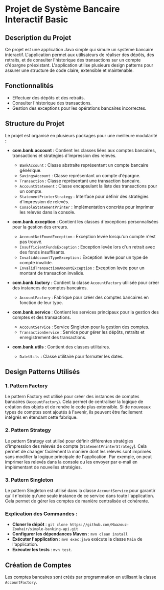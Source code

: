 # Projet de Système Bancaire Interactif Basic

## Description du Projet

Ce projet est une application Java simple qui simule un système bancaire interactif. L'application permet aux utilisateurs de réaliser des dépôts, des retraits, et de consulter l'historique des transactions sur un compte d'épargne préexistant. L'application utilise plusieurs design patterns pour assurer une structure de code claire, extensible et maintenable.

## Fonctionnalités

- Effectuer des dépôts et des retraits.
- Consulter l'historique des transactions.
- Gestion des exceptions pour les opérations bancaires incorrectes.

## Structure du Projet

Le projet est organisé en plusieurs packages pour une meilleure modularité :

- **com.bank.account** : Contient les classes liées aux comptes bancaires, transactions et stratégies d'impression des relevés.
  - `BankAccount` : Classe abstraite représentant un compte bancaire générique.
  - `SavingsAccount` : Classe représentant un compte d'épargne.
  - `Transaction` : Classe représentant une transaction bancaire.
  - `AccountStatement` : Classe encapsulant la liste des transactions pour un compte.
  - `StatementPrinterStrategy` : Interface pour définir des stratégies d'impression de relevés.
  - `ConsoleStatementPrinter` : Implémentation concrète pour imprimer les relevés dans la console.

- **com.bank.exception** : Contient les classes d'exceptions personnalisées pour la gestion des erreurs.
  - `AccountNotFoundException` : Exception levée lorsqu'un compte n'est pas trouvé.
  - `InsufficientFundsException` : Exception levée lors d'un retrait avec des fonds insuffisants.
  - `InvalidAccountTypeException` : Exception levée pour un type de compte invalide.
  - `InvalidTransactionAmountException` : Exception levée pour un montant de transaction invalide.

- **com.bank.factory** : Contient la classe `AccountFactory` utilisée pour créer des instances de comptes bancaires.
  - `AccountFactory` : Fabrique pour créer des comptes bancaires en fonction de leur type.

- **com.bank.service** : Contient les services principaux pour la gestion des comptes et des transactions.
  - `AccountService` : Service Singleton pour la gestion des comptes.
  - `TransactionService` : Service pour gérer les dépôts, retraits et enregistrement des transactions.

- **com.bank.utils** : Contient des classes utilitaires.
  - `DateUtils` : Classe utilitaire pour formater les dates.

## Design Patterns Utilisés

### 1. **Pattern Factory**
Le pattern Factory est utilisé pour créer des instances de comptes bancaires (`AccountFactory`). Cela permet de centraliser la logique de création des objets et de rendre le code plus extensible. Si de nouveaux types de comptes sont ajoutés à l'avenir, ils peuvent être facilement intégrés en étendant cette fabrique.

### 2. **Pattern Strategy**
Le pattern Strategy est utilisé pour définir différentes stratégies d'impression des relevés de compte (`StatementPrinterStrategy`). Cela permet de changer facilement la manière dont les relevés sont imprimés sans modifier la logique principale de l'application. Par exemple, on peut imprimer les relevés dans la console ou les envoyer par e-mail en implémentant de nouvelles stratégies.

### 3. **Pattern Singleton**
Le pattern Singleton est utilisé dans la classe `AccountService` pour garantir qu'il n'existe qu'une seule instance de ce service dans toute l'application. Cela permet de gérer les comptes de manière centralisée et cohérente.


### Explication des Commandes :

- **Cloner le dépôt** :  `git clone https://github.com/Maazouz-Zouhair/simple-banking-api.git`
- **Configurer les dépendances Maven** : `mvn clean install`
- **Exécuter l'application** : `mvn exec:java` exécute la classe `Main` de l'application.
- **Exécuter les tests** : `mvn test`.


## Création de Comptes

Les comptes bancaires sont créés par programmation en utilisant la classe `AccountFactory`. 

